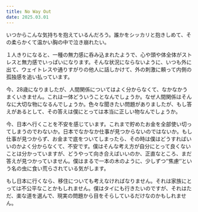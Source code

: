 ```yaml
---
title: No Way Out
date: 2025.03.01
---
```


いつからこんな気持ちを抱えているんだろう。誰かをシッカリと抱きしめて、その柔らかくて温かい胸の中で泣き崩れたい。<!-- more -->

１人きりになると、一種の無力感に呑み込まれたようで、心や頭や体全体がストレスと無力感でいっぱいになります。そんな状況にならないように、いつも外に出て、ウェイトレスや通りすがりの他人に話しかけて、外の刺激に頼って内側の孤独感を追い払っています。

今、28歳になりましたが、人間関係についてはよく分からなくて、なかなかうまくいきません。これは一体どういうことなんでしょうか。なぜ人間関係はそんなに大切な物になるんでしょうか。色々な聞きたい問題がありましたが、もし答えがあるとして、その答えは僕にとっては本当に正しい物なんでしょうか。

今、日本へ行くことを不安を感じています。これまで貯めたお金を全部使い切ってしまうのでわないか。日本でなかなか仕事が見つからないのではないか。もし仕事が見つからず、お金まで底をついてしまったら、その時は僕はどうすればいいのかよく分からなくて、不安です。僕はそんな考え方が自分にとって良くないことは分かっていますが、どうやって向き合えばいいのか、正直なところ、まだ答えが見つかっていません。僕はまるで一本の木のように、少しずつ‘’焦慮‘’という名の虫に食い荒らされている気がします。

もし日本に行くなら、移住についても考えなければなりません。それは家族にとっては不公平なことかもしれません。僕はタイにも行きたいのですが、それはただ、楽な道を選んで、現実の問題から目をそらしているだけなのかもしれません。
